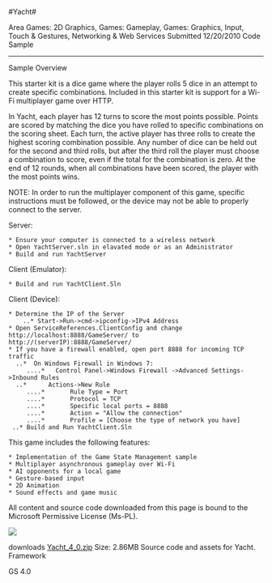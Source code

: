 #Yacht#

Area
Games: 2D Graphics, Games: Gameplay, Games: Graphics, Input, Touch & Gestures, Networking & Web Services
Submitted
12/20/2010
Code Sample

---

Sample Overview

This starter kit is a dice game where the player rolls 5 dice in an attempt to create specific combinations. Included in this starter kit is support for a Wi-Fi multiplayer game over HTTP.

In Yacht, each player has 12 turns to score the most points possible. Points are scored by matching the dice you have rolled to specific combinations on the scoring sheet. Each turn, the active player has three rolls to create the highest scoring combination possible. Any number of dice can be held out for the second and third rolls, but after the third roll the player must choose a combination to score, even if the total for the combination is zero. At the end of 12 rounds, when all combinations have been scored, the player with the most points wins.

NOTE: In order to run the multiplayer component of this game, specific instructions must be followed, or the device may not be able to properly connect to the server.

Server:

    * Ensure your computer is connected to a wireless network
    * Open YachtServer.sln in elavated mode or as an Administrator
    * Build and run YachtServer

Client (Emulator):

    * Build and run YachtClient.Sln

Client (Device):

    * Determine the IP of the Server
        ..* Start->Run->cmd->ipconfig->IPv4 Address
    * Open ServiceReferences.ClientConfig and change http://localhost:8888/GameServer/ to http://(serverIP):8888/GameServer/
    * If you have a firewall enabled, open port 8888 for incoming TCP traffic
      ..*  On Windows Firewall in Windows 7:
         ....*   Control Panel->Windows Firewall ->Advanced Settings->Inbound Rules
      ..*      Actions->New Rule
         ....*       Rule Type = Port
         ....*       Protocol = TCP
         ....*       Specific local ports = 8888
         ....*       Action = "Allow the connection"
         ....*       Profile = [Choose the type of network you have]
     ..* Build and Run YachtClient.Sln

This game includes the following features:

    * Implementation of the Game State Management sample
    * Multiplayer asynchronous gameplay over Wi-Fi
    * AI opponents for a local game
    * Gesture-based input
    * 2D Animation
    * Sound effects and game music

All content and source code downloaded from this page is bound to the Microsoft Permissive License (Ms-PL).

![](https://github.com/DDReaper/XNAGameStudio/blob/master/Images/yacht1.png)  	  	 

 
downloads
[Yacht_4_0.zip](https://github.com/DDReaper/XNAGameStudio/blob/master/Samples/Yacht_4_0.zip?raw=true)
Size: 2.86MB
Source code and assets for Yacht.
Framework

GS 4.0
